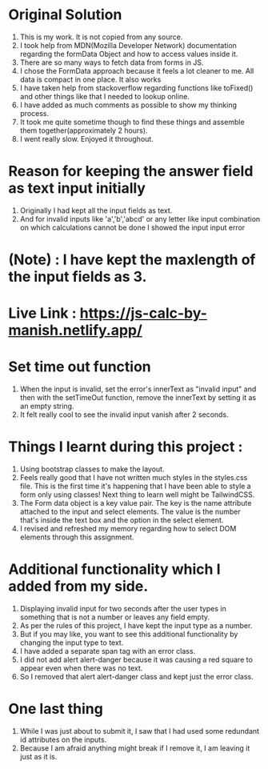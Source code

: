 

# Original Solution

1. This is my work. It is not copied from any source.
2. I took help from MDN(Mozilla Developer Network) documentation regarding the formData Object and how to access values inside it.
3. There are so many ways to fetch data from forms in JS.
4. I chose the FormData approach because it feels a lot cleaner to me. All data is compact in one place. It also works
5. I have taken help from stackoverflow regarding functions like toFixed() and other things like that I needed to lookup online.
6. I have added as much comments as possible to show my thinking process.
7. It took me quite sometime though to find these things and assemble them together(approximately 2 hours).
8. I went really slow. Enjoyed it throughout.


# Reason for keeping the answer field as text input initially

1. Originally I had kept all the input fields as text.
2. And for invalid inputs like 'a','b','abcd' or any letter like input combination on which calculations cannot be done I showed the input input error


# (Note) : I have kept the maxlength of the input fields as 3. 


# Live Link : https://js-calc-by-manish.netlify.app/

# Set time out function

1. When the input is invalid, set the error's innerText as "invalid input" and then with the setTimeOut function, remove the innerText by setting it as an empty string.
2. It felt really cool to see the invalid input vanish after 2 seconds.



# Things I learnt during this project :

1. Using bootstrap classes to make the layout.
2. Feels really good that I have not written much styles in the styles.css file. This is the first time it's happening that I have been able to style a form only using classes! Next thing to learn well might be TailwindCSS.
3. The Form data object is a key value pair. The key is the name attribute attached to the input and select elements. The value is the number that's inside the text box and the option in the select element.
4. I revised and refreshed my memory regarding how to select DOM elements through this assignment.


# Additional functionality which I added from my side.

1. Displaying invalid input for two seconds after the user types in something that is not a number or leaves any field empty.
2. As per the rules of this project, I have kept the input type as a number.
3. But if you may like, you want to see this additional functionality by changing the input type to text.
4. I have added a separate span tag with an error class.
5. I did not add alert alert-danger because it was causing a red square to appear even when there was no text.
6. So I removed that alert alert-danger class and kept just the error class.

# One last thing

1. While I was just about to submit it, I saw that I had used some redundant id attributes on the inputs.
2. Because I am afraid anything might break if I remove it, I am leaving it just as it is.